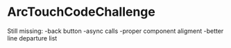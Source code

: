 # ArcTouchCodeChallenge 

Still missing:
-back button
-async calls
-proper component aligment
-better line departure list
